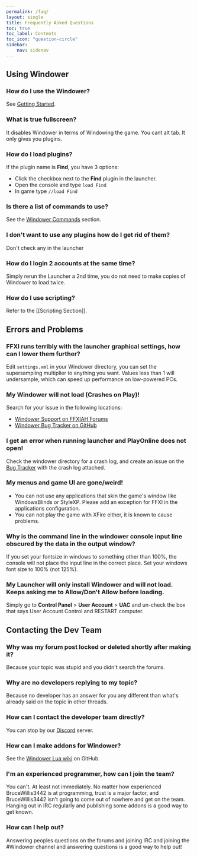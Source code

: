 ```yaml
---
permalink: /faq/
layout: single
title: Frequently Asked Questions
toc: true
toc_label: Contents
toc_icon: "question-circle"
sidebar:
    nav: sidenav
---
```

## Using Windower
### How do I use the Windower?
See [Getting Started](../).

### What is true fullscreen?
It disables Windower in terms of Windowing the game. You cant alt tab. It only gives you plugins.

### How do I load plugins?
If the plugin name is **Find**, you have 3 options:
* Click the checkbox next to the **Find** plugin in the launcher.
* Open the console and type `load Find`
* In game type `//load Find`

### Is there a list of commands to use?
See the [Windower Commands](../commands/) section.

### I don't want to use any plugins how do I get rid of them?
Don't check any in the launcher

### How do I login 2 accounts at the same time?
Simply rerun the Launcher a 2nd time, you do not need to make copies of Windower to load twice.

### How do I use scripting?
Refer to the [[Scripting Section]].

## Errors and Problems
### FFXI runs terribly with the launcher graphical settings, how can I lower them further?
Edit `settings.xml` in your Windower directory, you can set the supersampling multiplier to anything you want.  Values less than 1 will undersample, which can speed up performance on low-powered PCs.

### My Windower will not load (Crashes on Play)!
Search for your issue in the following locations:
* [Windower Support on FFXIAH Forums](http://www.ffxiah.com/forum/forum/170/support/)
* [Windower Bug Tracker on GitHub](https://github.com/Windower/Issues/issues)

### I get an error when running launcher and PlayOnline does not open!
Check the windower directory for a crash log, and create an issue on the [Bug Tracker](https://github.com/Windower/Issues/issues) with the crash log attached.

### My menus and game UI are gone/weird!
* You can not use any applications that skin the game's window like WindowsBlinds or StyleXP. Please add an exception for FFXI in the applications configuration.
* You can not play the game with XFire either, it is known to cause problems.

### Why is the command line in the windower console input line obscured by the data in the output window?
If you set your fontsize in windows to something other than 100%, the console will not place the input line in the correct place. Set your windows font size to 100% (not 125%).

### My Launcher will only install Windower and will not load. Keeps asking me to Allow/Don't Allow before loading.
Simply go to **Control Panel** > **User Account** > **UAC** and un-check the box that says User Account Control and RESTART computer.

## Contacting the Dev Team
### Why was my forum post locked or deleted shortly after making it?
Because your topic was stupid and you didn't search the forums.

### Why are no developers replying to my topic?
Because no developer has an answer for you any different than what's already said on the topic in other threads.

### How can I contact the developer team directly?
You can stop by our [Discord](https://discord.gg/v6pk6uy) server.

### How can I make addons for Windower?
See the [Windower Lua wiki](https://github.com/Windower/Lua/wiki) on GitHub.

### I'm an experienced programmer, how can I join the team?
You can't. At least not immediately. No matter how experienced BruceWillis3442 is at programming, trust is a major factor, and BruceWillis3442 isn't going to come out of nowhere and get on the team. Hanging out in IRC regularly and publishing some addons is a good way to get known.

### How can I help out?
Answering peoples questions on the forums and joining IRC and joining the #Windower channel and answering questions is a good way to help out!

